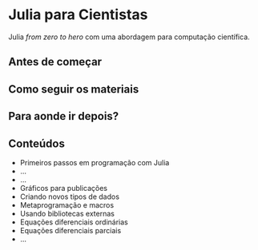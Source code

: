 # Julia para Cientistas

Julia *from zero to hero* com uma abordagem para computação científica.

## Antes de começar

## Como seguir os materiais

## Para aonde ir depois?

## Conteúdos

- Primeiros passos em programação com Julia
- ...
- ...
- Gráficos para publicações
- Criando novos tipos de dados
- Metaprogramação e macros
- Usando bibliotecas externas
- Equações diferenciais ordinárias
- Equações diferenciais parciais
- ...
